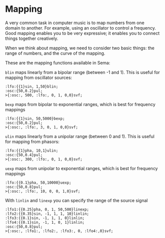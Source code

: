 # Mapping

A very common task in computer music is to map numbers from one domain to another. For example, using an oscillator to control a frequency.  Good mapping enables you to be very expressive; it enables you to connect things together creatively.  

When we think about mapping, we need to consider two basic things:  the range of numbers, and the curve of the mapping.  

These are the mapping functions available in Sema:

```blin``` maps linearly from a bipolar range (between -1 and 1). This is useful for mapping from oscillator sources:

```
:lfo:{{1}sin, 1,50}blin;
:osc:{50,0.2}pul;
>{:osc:, 500, :lfo:, 0, 1, 0,0}svf;
```

```bexp``` maps from bipolar to exponential ranges, which is best for frequency mappings

```
:lfo:{{1}sin, 50,5000}bexp;
:osc:{50,0.2}pul;
>{:osc:, :lfo:, 3, 0, 1, 0,0}svf;
```


```ulin``` maps linearly from a unipolar range (between 0 and 1). This is useful for mapping from phasors:

```
:lfo:{{1}pha, 10,1}ulin;
:osc:{50,0.4}pul;
>{:osc:, 300, :lfo:, 0, 1, 0,0}svf;
```

```uexp``` maps from unipolar to exponential ranges, which is best for frequency mappings

```
:lfo:{{0.1}pha, 50,10000}uexp;
:osc:{50,0.8}pul;
>{:osc:, :lfo:, 10, 0, 0, 1,0}svf;
```


With ```linlin``` and ```linexp``` you can specify the range of the source signal

```
:lfo1:{{0.25}pha, 0, 1, 50,500}linexp;
:lfo2:{{0.35}sin, -1, 1, 1, 10}linlin;
:lfo3:{{0.1}sin, -1, 1, 1, 0}linlin;
:lfo4:{{0.1}sin, -1, 1, 0, 1}linlin;
:osc:{50,0.8}pul;
>{:osc:, :lfo1:, :lfo2:, :lfo3:, 0, :lfo4:,0}svf;
```
